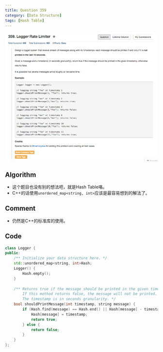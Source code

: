 ```yaml
---
title: Question 359
category: [Data Structure]
tags: [Hash Table]
---
```


![Description](../Assets/Figure/question359.png)

## Algorithm 

- 这个题目也没有别的想法吧，就是Hash Table咯。
- C++的话使用`unordered_map<string, int>`应该是最容易想到的解法了。

## Comment

- 仍然是C++的标准库的使用。

## Code

```c++
class Logger {
public:
    /** Initialize your data structure here. */
    std::unordered_map<string, int>Hash;
    Logger() {
        Hash.empty();  
    }
    
    /** Returns true if the message should be printed in the given timestamp, otherwise returns false.
        If this method returns false, the message will not be printed.
        The timestamp is in seconds granularity. */
    bool shouldPrintMessage(int timestamp, string message) {
        if (Hash.find(message) == Hash.end() || Hash[message] - timestamp <= -10){
            Hash[message] = timestamp;
            return true;
        } else {
            return false;
        }
    }
};
```